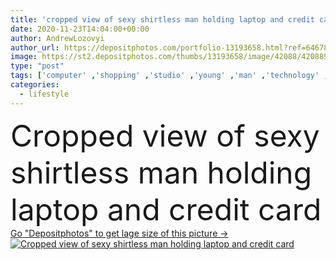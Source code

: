 ```yaml
---
title: 'cropped view of sexy shirtless man holding laptop and credit card'
date: 2020-11-23T14:04:00+00:00
author: AndrewLozovyi
author_url: https://depositphotos.com/portfolio-13193658.html?ref=64678756
image: https://st2.depositphotos.com/thumbs/13193658/image/42088/420889206/api_thumb_450.jpg?forcejpeg=true
type: "post"
tags: ['computer' ,'shopping' ,'studio' ,'young' ,'man' ,'technology' ,'dark' ,'electronic' ,'wireless' ,'laptop' ,'notebook' ,'lifestyle' ,'internet' ,'body' ,'shadow' ,'fit' ,'shirtless' ,'banking' ,'finance' ,'pay' ,'payment' ,'online' ,'guy' ,'sexy' ,'handsome' ,'purchase' ,'E commerce' ,'torso' ,'muscular' ,'muscles' ,'partial' ,'Cropped' ,'one person' ,'long hair' ,'Credit card' ]
categories: 
  - lifestyle
---
```

<div aling="center">
            <font size="60"> Cropped view of sexy shirtless man holding laptop and credit card</font>   
</div>
<div>
    <a href='https://st2.depositphotos.com/thumbs/13193658/image/42088/420889206/api_thumb_450.jpg?forcejpeg=true?ref=64678756' target=_blank > Go "Depositphotos" to get lage size of this picture ->
        <img href='https://st2.depositphotos.com/thumbs/13193658/image/42088/420889206/api_thumb_450.jpg?forcejpeg=true?ref=64678756' src='https://st2.depositphotos.com/13193658/42088/i/950/depositphotos_420889206-stock-photo-cropped-view-sexy-shirtless-man.jpg?forcejpeg=true' alt='Cropped view of sexy shirtless man holding laptop and credit card' >
    </a>
</div>
